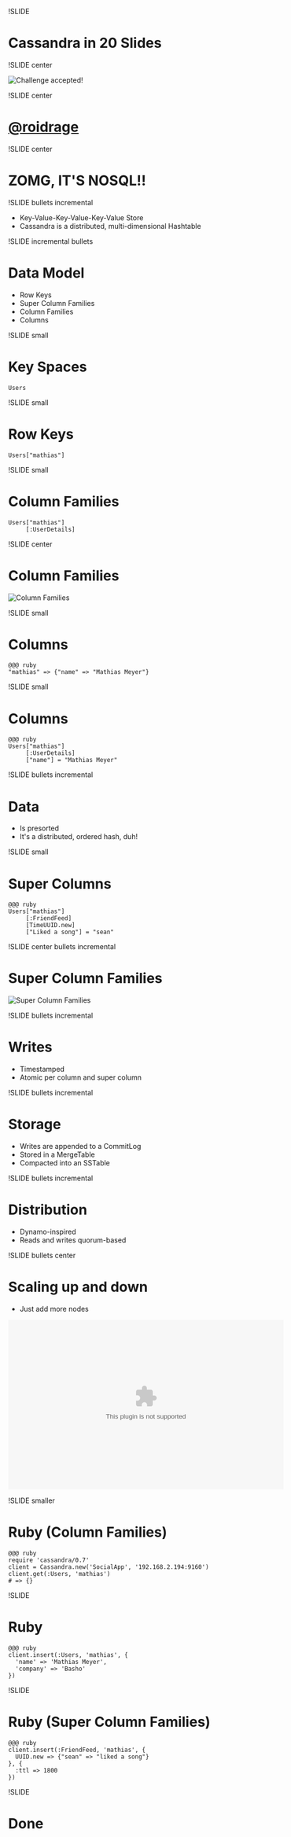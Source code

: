 !SLIDE 

# Cassandra in 20 Slides

!SLIDE center

![Challenge accepted!](challenge_accepted.gif)

!SLIDE center

# [@roidrage](http://twitter.com/roidrage)

!SLIDE center

# ZOMG, IT'S NOSQL!!

!SLIDE bullets incremental

* Key-Value-Key-Value-Key-Value Store
* Cassandra is a distributed, multi-dimensional Hashtable

!SLIDE incremental bullets

# Data Model

* Row Keys
* Super Column Families
* Column Families
* Columns

!SLIDE small

# Key Spaces

    Users

!SLIDE small

# Row Keys

    Users["mathias"]

!SLIDE small

# Column Families
    
    Users["mathias"]
         [:UserDetails]

!SLIDE center

# Column Families

![Column Families](column_family.png)

!SLIDE small

# Columns

    @@@ ruby
    "mathias" => {"name" => "Mathias Meyer"}

!SLIDE small

# Columns

    @@@ ruby
    Users["mathias"]
         [:UserDetails]
         ["name"] = "Mathias Meyer"

!SLIDE bullets incremental

# Data

* Is presorted
* It's a distributed, ordered hash, duh!

!SLIDE small

# Super Columns

    @@@ ruby
    Users["mathias"]
         [:FriendFeed]
         [TimeUUID.new]
         ["Liked a song"] = "sean"

!SLIDE center bullets incremental

# Super Column Families

![Super Column Families](super_column_family.png)

!SLIDE bullets incremental

# Writes

* Timestamped
* Atomic per column and super column

!SLIDE bullets incremental

# Storage

* Writes are appended to a CommitLog
* Stored in a MergeTable
* Compacted into an SSTable

!SLIDE bullets incremental

# Distribution

* Dynamo-inspired
* Reads and writes quorum-based

!SLIDE bullets center

# Scaling up and down

* Just add more nodes

<object classid='clsid:d27cdb6e-ae6d-11cf-96b8-444553540000'
codebase='http://download.macromedia.com/pub/shockwave/cabs/flash/swflash.cab#version=9,0,115,0' width='560'
height='345'><param name='movie' value='http://screenr.com/Content/assets/screenr_1116090935.swf' /><param
name='flashvars' value='i=178614' /><param name='allowFullScreen' value='true' /><embed
src='http://screenr.com/Content/assets/screenr_1116090935.swf' flashvars='i=178614' allowFullScreen='true' width='560'
height='345' pluginspage='http://www.macromedia.com/go/getflashplayer'></embed></object>

!SLIDE smaller

# Ruby (Column Families)

    @@@ ruby
    require 'cassandra/0.7'
    client = Cassandra.new('SocialApp', '192.168.2.194:9160')
    client.get(:Users, 'mathias')
    # => {}

!SLIDE

# Ruby

    @@@ ruby
    client.insert(:Users, 'mathias', {
      'name' => 'Mathias Meyer',
      'company' => 'Basho'
    })

!SLIDE

# Ruby (Super Column Families)

    @@@ ruby
    client.insert(:FriendFeed, 'mathias', {
      UUID.new => {"sean" => "liked a song"}
    }, {
      :ttl => 1800
    })

!SLIDE

# Done
